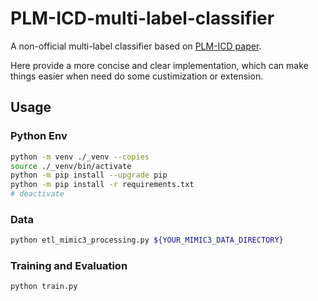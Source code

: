 # PLM-ICD-multi-label-classifier
A non-official multi-label classifier based on [PLM-ICD paper](https://arxiv.org/abs/2207.05289). 

Here provide a more concise and clear implementation, which can make things easier when need do 
some custimization or extension.


## Usage
### Python Env
```sh
python -m venv ./_venv --copies
source ./_venv/bin/activate
python -m pip install --upgrade pip
python -m pip install -r requirements.txt
# deactivate
```

### Data
```sh
python etl_mimic3_processing.py ${YOUR_MIMIC3_DATA_DIRECTORY}
```

### Training and Evaluation
```sh
python train.py
```

